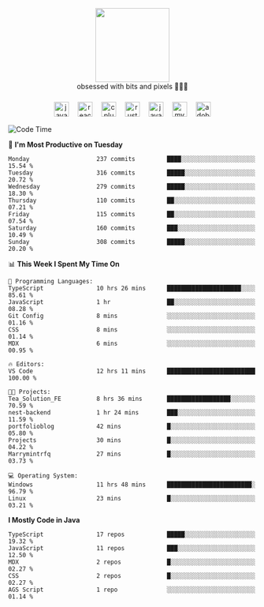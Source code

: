 


  <div align="center">
    
   <img src = "https://i.postimg.cc/W1R4TF4j/d6kpuve-c97567cf-518b-4b86-a271-5c89d88d22f7.gif"  width=150px height=150px />
 </div>

<div align="center">
  obsessed with bits and pixels 🧑‍💻🎨
</div>

  ###
<div align="center">
 <img src="https://cdn.jsdelivr.net/gh/devicons/devicon/icons/javascript/javascript-original.svg" height="30" alt="javascript logo"  />
  <img width="10" />
  <img src="https://cdn.jsdelivr.net/gh/devicons/devicon/icons/react/react-original.svg" height="30" alt="react logo"  />
  <img width="10" />
   <!--<img src="https://cdn.jsdelivr.net/gh/devicons/devicon/icons/nodejs/nodejs-original.svg" height="30" alt="nodejs logo"  />
  <img width="10" />
 <img src="https://cdn.jsdelivr.net/gh/devicons/devicon/icons/flutter/flutter-original.svg" height="30" alt="flutter logo"  />
 <img width="10" />-->
  <img src="https://cdn.jsdelivr.net/gh/devicons/devicon/icons/cplusplus/cplusplus-original.svg" height="30" alt="cpluplus logo"  />
  <img width="10" />
    <img src="https://cdn.jsdelivr.net/gh/devicons/devicon/icons/rust/rust-original.svg" height="30" alt="rust logo"  />
  <img width="10" />
  <img src="https://cdn.jsdelivr.net/gh/devicons/devicon/icons/java/java-original.svg" height="30" alt="java logo"  />
  <img width="10" />
  <img src="https://skillicons.dev/icons?i=mysql" height="30" alt="mysql logo"  />
  <img width="10" />
  <img src="https://skillicons.dev/icons?i=pr" height="30" alt="adobepremierepro logo"  />
</div>

<!--START_SECTION:waka-->
![Code Time](http://img.shields.io/badge/Code%20Time-2%2C219%20hrs%2026%20mins-blue)

📅 **I'm Most Productive on Tuesday** 

```text
Monday                   237 commits         ████░░░░░░░░░░░░░░░░░░░░░   15.54 % 
Tuesday                  316 commits         █████░░░░░░░░░░░░░░░░░░░░   20.72 % 
Wednesday                279 commits         █████░░░░░░░░░░░░░░░░░░░░   18.30 % 
Thursday                 110 commits         ██░░░░░░░░░░░░░░░░░░░░░░░   07.21 % 
Friday                   115 commits         ██░░░░░░░░░░░░░░░░░░░░░░░   07.54 % 
Saturday                 160 commits         ███░░░░░░░░░░░░░░░░░░░░░░   10.49 % 
Sunday                   308 commits         █████░░░░░░░░░░░░░░░░░░░░   20.20 % 
```


📊 **This Week I Spent My Time On** 

```text
💬 Programming Languages: 
TypeScript               10 hrs 26 mins      █████████████████████░░░░   85.61 % 
JavaScript               1 hr                ██░░░░░░░░░░░░░░░░░░░░░░░   08.28 % 
Git Config               8 mins              ░░░░░░░░░░░░░░░░░░░░░░░░░   01.16 % 
CSS                      8 mins              ░░░░░░░░░░░░░░░░░░░░░░░░░   01.14 % 
MDX                      6 mins              ░░░░░░░░░░░░░░░░░░░░░░░░░   00.95 % 

🔥 Editors: 
VS Code                  12 hrs 11 mins      █████████████████████████   100.00 % 

🐱‍💻 Projects: 
Tea_Solution_FE          8 hrs 36 mins       ██████████████████░░░░░░░   70.59 % 
nest-backend             1 hr 24 mins        ███░░░░░░░░░░░░░░░░░░░░░░   11.59 % 
portfolioblog            42 mins             █░░░░░░░░░░░░░░░░░░░░░░░░   05.80 % 
Projects                 30 mins             █░░░░░░░░░░░░░░░░░░░░░░░░   04.22 % 
Marrymintrfq             27 mins             █░░░░░░░░░░░░░░░░░░░░░░░░   03.73 % 

💻 Operating System: 
Windows                  11 hrs 48 mins      ████████████████████████░   96.79 % 
Linux                    23 mins             █░░░░░░░░░░░░░░░░░░░░░░░░   03.21 % 
```

**I Mostly Code in Java** 

```text
TypeScript               17 repos            █████░░░░░░░░░░░░░░░░░░░░   19.32 % 
JavaScript               11 repos            ███░░░░░░░░░░░░░░░░░░░░░░   12.50 % 
MDX                      2 repos             █░░░░░░░░░░░░░░░░░░░░░░░░   02.27 % 
CSS                      2 repos             █░░░░░░░░░░░░░░░░░░░░░░░░   02.27 % 
AGS Script               1 repo              ░░░░░░░░░░░░░░░░░░░░░░░░░   01.14 % 
```




<!--END_SECTION:waka-->

